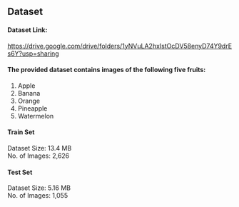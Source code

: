 ## Dataset 

#### Dataset Link:  
https://drive.google.com/drive/folders/1yNVuLA2hxIstOcDV58enyD74Y9drEs6Y?usp=sharing

#### The provided dataset contains images of the following five fruits:  
1. Apple
2. Banana
3. Orange
4. Pineapple
5. Watermelon

#### Train Set  
Dataset Size: 13.4 MB  
No. of Images: 2,626  

#### Test Set  
Dataset Size: 5.16 MB  
No. of Images: 1,055  
